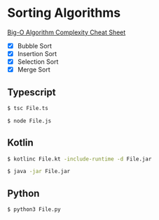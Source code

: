 # Sorting Algorithms

<a href="https://www.bigocheatsheet.com/#:~:text=Array%20Sorting%20Algorithms" title="sorting-algorithms" alt="sorting algorithms" target="_blank">Big-O Algorithm Complexity Cheat Sheet</a>

- [x] Bubble Sort
- [x] Insertion Sort
- [x] Selection Sort
- [x] Merge Sort

## Typescript

```bash
$ tsc File.ts
```

```bash
$ node File.js
```

## Kotlin

```bash
$ kotlinc File.kt -include-runtime -d File.jar
```

```bash
$ java -jar File.jar
```

## Python

```bash
$ python3 File.py
```

